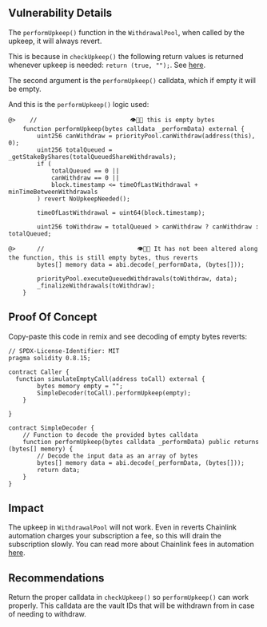## Vulnerability Details

The `performUpkeep()` function in the `WithdrawalPool`, when called by the upkeep, it will always revert.

This is because in `checkUpkeep()` the following return values is returned whenever upkeep is needed: `return (true, "");`. See [here](https://github.com/Cyfrin/2024-09-stakelink/blob/main/contracts/core/priorityPool/WithdrawalPool.sol#L339).

The second argument is the `performUpkeep()` calldata, which if empty it will be empty.

And this is the `performUpkeep()` logic used:

```solidity
@>    //                          👁️🔴⏬ this is empty bytes
    function performUpkeep(bytes calldata _performData) external {
        uint256 canWithdraw = priorityPool.canWithdraw(address(this), 0);
        uint256 totalQueued = _getStakeByShares(totalQueuedShareWithdrawals);
        if (
            totalQueued == 0 ||
            canWithdraw == 0 ||
            block.timestamp <= timeOfLastWithdrawal + minTimeBetweenWithdrawals
        ) revert NoUpkeepNeeded();

        timeOfLastWithdrawal = uint64(block.timestamp);

        uint256 toWithdraw = totalQueued > canWithdraw ? canWithdraw : totalQueued;
        
@>      //                          👁️🔴⏬ It has not been altered along the function, this is still empty bytes, thus reverts
        bytes[] memory data = abi.decode(_performData, (bytes[]));

        priorityPool.executeQueuedWithdrawals(toWithdraw, data);
        _finalizeWithdrawals(toWithdraw);
    }
```

## Proof Of Concept

Copy-paste this code in remix and see decoding of empty bytes reverts:

```solidity
// SPDX-License-Identifier: MIT
pragma solidity 0.8.15;

contract Caller {
  function simulateEmptyCall(address toCall) external {
        bytes memory empty = "";
        SimpleDecoder(toCall).performUpkeep(empty);
    }

}

contract SimpleDecoder {
    // Function to decode the provided bytes calldata
    function performUpkeep(bytes calldata _performData) public returns (bytes[] memory) {
        // Decode the input data as an array of bytes
        bytes[] memory data = abi.decode(_performData, (bytes[]));
        return data;
    }
}
```

## Impact

The upkeep in `WithdrawalPool` will not work. Even in reverts Chainlink automation charges your subscription a fee, so this will drain the subscription slowly. You can read more about Chainlink fees in automation [here](https://docs.chain.link/chainlink-automation/overview/automation-economics).

## Recommendations

Return the proper calldata in `checkUpkeep()` so `performUpkeep()` can work properly. This calldata are the vault IDs that will be withdrawn from in case of needing to withdraw.
